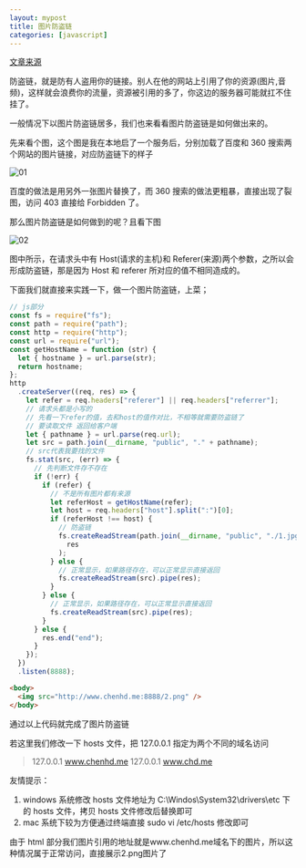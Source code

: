 ```yaml
---
layout: mypost
title: 图片防盗链
categories: [javascript]
---
```


[文章来源](https://mp.weixin.qq.com/s/81-Nnx0mo_V1CFzPUVj60w)

防盗链，就是防有人盗用你的链接。别人在他的网站上引用了你的资源(图片,音频)，这样就会浪费你的流量，资源被引用的多了，你这边的服务器可能就扛不住挂了。

一般情况下以图片防盗链居多，我们也来看看图片防盗链是如何做出来的。

先来看个图，这个图是我在本地启了一个服务后，分别加载了百度和 360 搜索两个网站的图片链接，对应防盗链下的样子

![01](01.png)

百度的做法是用另外一张图片替换了，而 360 搜索的做法更粗暴，直接出现了裂图，访问 403 直接给 Forbidden 了。

那么图片防盗链是如何做到的呢？且看下图

![02](02.png)

图中所示，在请求头中有 Host(请求的主机)和 Referer(来源)两个参数，之所以会形成防盗链，那是因为 Host 和 referer 所对应的值不相同造成的。

下面我们就直接来实践一下，做一个图片防盗链，上菜；

```js
// js部分
const fs = require("fs");
const path = require("path");
const http = require("http");
const url = require("url");
const getHostName = function (str) {
  let { hostname } = url.parse(str);
  return hostname;
};
http
  .createServer((req, res) => {
    let refer = req.headers["referer"] || req.headers["referrer"];
    // 请求头都是小写的
    // 先看一下refer的值，去和host的值作对比，不相等就需要防盗链了
    // 要读取文件 返回给客户端
    let { pathname } = url.parse(req.url);
    let src = path.join(__dirname, "public", "." + pathname);
    // src代表我要找的文件
    fs.stat(src, (err) => {
      // 先判断文件存不存在
      if (!err) {
        if (refer) {
          // 不是所有图片都有来源
          let referHost = getHostName(refer);
          let host = req.headers["host"].split(":")[0];
          if (referHost !== host) {
            // 防盗链
            fs.createReadStream(path.join(__dirname, "public", "./1.jpg")).pipe(
              res
            );
          } else {
            // 正常显示，如果路径存在，可以正常显示直接返回
            fs.createReadStream(src).pipe(res);
          }
        } else {
          // 正常显示，如果路径存在，可以正常显示直接返回
          fs.createReadStream(src).pipe(res);
        }
      } else {
        res.end("end");
      }
    });
  })
  .listen(8888);
```

```html
<body>
  <img src="http://www.chenhd.me:8888/2.png" />
</body>
```

通过以上代码就完成了图片防盗链

若这里我们修改一下 hosts 文件，把 127.0.0.1 指定为两个不同的域名访问

> 127.0.0.1 www.chenhd.me
> 127.0.0.1 www.chd.me

友情提示：

1. windows 系统修改 hosts 文件地址为 C:\Windos\System32\drivers\etc 下的 hosts 文件，拷贝 hosts 文件修改后替换即可
2. mac 系统下较为方便通过终端直接 sudo vi /etc/hosts 修改即可

由于 html 部分我们图片引用的地址就是www.chenhd.me域名下的图片，所以这种情况属于正常访问，直接展示2.png图片了

